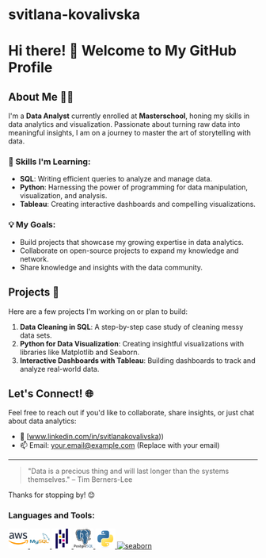 # svitlana-kovalivska
# Hi there! 👋 Welcome to My GitHub Profile

## About Me 🙋‍♂️
I'm a **Data Analyst** currently enrolled at **Masterschool**, honing my skills in data analytics and visualization. Passionate about turning raw data into meaningful insights, I am on a journey to master the art of storytelling with data.

### 🌟 Skills I'm Learning:
- **SQL**: Writing efficient queries to analyze and manage data.
- **Python**: Harnessing the power of programming for data manipulation, visualization, and analysis.
- **Tableau**: Creating interactive dashboards and compelling visualizations.

### 💡 My Goals:
- Build projects that showcase my growing expertise in data analytics.  
- Collaborate on open-source projects to expand my knowledge and network.  
- Share knowledge and insights with the data community.

## Projects 🚀
Here are a few projects I'm working on or plan to build:
1. **Data Cleaning in SQL**: A step-by-step case study of cleaning messy data sets.  
2. **Python for Data Visualization**: Creating insightful visualizations with libraries like Matplotlib and Seaborn.  
3. **Interactive Dashboards with Tableau**: Building dashboards to track and analyze real-world data.

## Let's Connect! 🌐
Feel free to reach out if you'd like to collaborate, share insights, or just chat about data analytics:  
- 💼 [www.linkedin.com/in/svitlanakovalivska))  
- 📫 Email: your.email@example.com (Replace with your email)

---

> "Data is a precious thing and will last longer than the systems themselves." – Tim Berners-Lee

Thanks for stopping by! 😊
<h3 align="left">Languages and Tools:</h3>
<p align="left"> <a href="https://aws.amazon.com" target="_blank" rel="noreferrer"> <img src="https://raw.githubusercontent.com/devicons/devicon/master/icons/amazonwebservices/amazonwebservices-original-wordmark.svg" alt="aws" width="40" height="40"/> </a> <a href="https://www.mysql.com/" target="_blank" rel="noreferrer"> <img src="https://raw.githubusercontent.com/devicons/devicon/master/icons/mysql/mysql-original-wordmark.svg" alt="mysql" width="40" height="40"/> </a> <a href="https://pandas.pydata.org/" target="_blank" rel="noreferrer"> <img src="https://raw.githubusercontent.com/devicons/devicon/2ae2a900d2f041da66e950e4d48052658d850630/icons/pandas/pandas-original.svg" alt="pandas" width="40" height="40"/> </a> <a href="https://www.postgresql.org" target="_blank" rel="noreferrer"> <img src="https://raw.githubusercontent.com/devicons/devicon/master/icons/postgresql/postgresql-original-wordmark.svg" alt="postgresql" width="40" height="40"/> </a> <a href="https://www.python.org" target="_blank" rel="noreferrer"> <img src="https://raw.githubusercontent.com/devicons/devicon/master/icons/python/python-original.svg" alt="python" width="40" height="40"/> </a> <a href="https://seaborn.pydata.org/" target="_blank" rel="noreferrer"> <img src="https://seaborn.pydata.org/_images/logo-mark-lightbg.svg" alt="seaborn" width="40" height="40"/> </a> </p>
